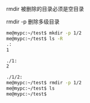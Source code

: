 rmdir 被删除的目录必须是空目录


rmdir -p 删除多级目录
```bash
me@mypc:~/test$ mkdir -p 1/2
me@mypc:~/test$ ls -R
.:
1

./1:
2

./1/2:
me@mypc:~/test$ rmdir -p 1/2
me@mypc:~/test$ ls
me@mypc:~/test$ 
```
